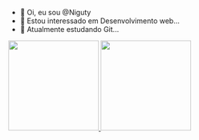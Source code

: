 - 👋 Oi, eu sou @Niguty
- 👀 Estou interessado em Desenvolvimento web...
- 🌱 Atualmente estudando Git...

<div>
  <a href="https://github.com/Niguty">
    <img loading="lazy" height="180em" src="https://github-readme-stats.vercel.app/api/top-langs/?username=Niguty&layout=compact&langs_count=7&theme=dracula"/>
    <img loading="lazy" height="180em" src="https://github-readme-stats.vercel.app/api?username=Niguty&show_icons=true&theme=dracula&include_all_commits=true&count_private=true"/>
  </a>
</div>





